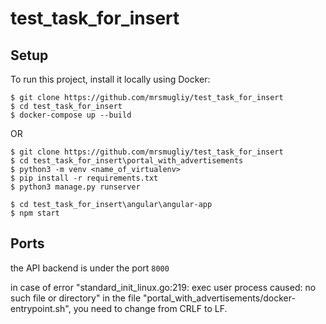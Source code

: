 # test_task_for_insert
## Setup
To run this project, install it locally using Docker:

```
$ git clone https://github.com/mrsmugliy/test_task_for_insert
$ cd test_task_for_insert
$ docker-compose up --build
```
OR
```
$ git clone https://github.com/mrsmugliy/test_task_for_insert
$ cd test_task_for_insert\portal_with_advertisements
$ python3 -m venv <name_of_virtualenv>
$ pip install -r requirements.txt
$ python3 manage.py runserver

$ cd test_task_for_insert\angular\angular-app
$ npm start
```
## Ports

the API backend is under the port ```8000```



in case of error "standard_init_linux.go:219: exec user process caused: no such file or directory"
in the file "portal_with_advertisements/docker-entrypoint.sh", you need to change from CRLF to LF.
